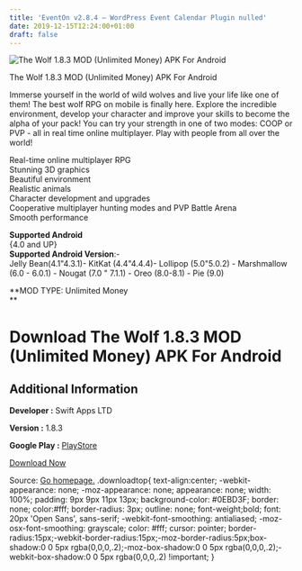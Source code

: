 ```yaml
---
title: 'EventOn v2.8.4 – WordPress Event Calendar Plugin nulled'
date: 2019-12-15T12:24:00+01:00
draft: false
---
```


![The Wolf 1.8.3 MOD (Unlimited Money) APK For Android](https://i0.wp.com/apkhome.net/wp-content/uploads/2019/12/The-Wolf-1.8.3-MOD-Unlimited-Money.png "The Wolf 1.8.3 MOD (Unlimited Money) APK For Android")

  

The Wolf 1.8.3 MOD (Unlimited Money) APK For Android

Immerse yourself in the world of wild wolves and live your life like one of them! The best wolf RPG on mobile is finally here. Explore the incredible environment, develop your character and improve your skills to become the alpha of your pack! You can try your strength in one of two modes: COOP or PVP - all in real time online multiplayer. Play with people from all over the world!

Real-time online multiplayer RPG  
Stunning 3D graphics  
Beautiful environment  
Realistic animals  
Character development and upgrades  
Cooperative multiplayer hunting modes and PVP Battle Arena  
Smooth performance

**Supported Android**  
{4.0 and UP}  
**Supported Android Version**:-  
Jelly Bean(4.1"4.3.1)- KitKat (4.4"4.4.4)- Lollipop (5.0"5.0.2) - Marshmallow (6.0 - 6.0.1) - Nougat (7.0 " 7.1.1) - Oreo (8.0-8.1) - Pie (9.0)

**MOD TYPE: Unlimited Money  
**

Download The Wolf 1.8.3 MOD (Unlimited Money) APK For Android
=============================================================

Additional Information
----------------------

**Developer :** Swift Apps LTD

**Version :** 1.8.3

**Google Play :** [PlayStore](https://play.google.com/store/apps/details?id=com.swiftappskom.thewolfrpg)

  

[Download Now](https://store4app.co/post/the-wolf-1-8-3-mod-unlimited-money-apk-for-android_1576397834)

  
Source: [Go homepage.](https://store4app.co/post/the-wolf-1-8-3-mod-unlimited-money-apk-for-android_1576397834) .downloadtop{ text-align:center; -webkit-appearance: none; -moz-appearance: none; appearance: none; width: 100%; padding: 9px 9px 11px 13px; background-color: #0EBD3F; border: none; color:#fff; border-radius: 3px; outline: none; font-weight;bold; font: 20px 'Open Sans', sans-serif; -webkit-font-smoothing: antialiased; -moz-osx-font-smoothing: grayscale; color: #fff; cursor: pointer; border-radius:15px;-webkit-border-radius:15px;-moz-border-radius:5px;box-shadow:0 0 5px rgba(0,0,0,.2);-moz-box-shadow:0 0 5px rgba(0,0,0,.2);-webkit-box-shadow:0 0 5px rgba(0,0,0,.2) !important; }